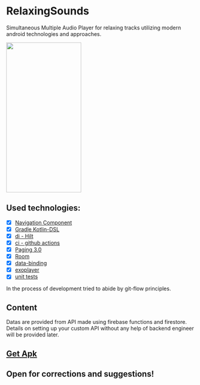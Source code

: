 # RelaxingSounds
Simultaneous Multiple Audio Player for relaxing tracks utilizing modern android technologies and approaches.

<img src="https://github.com/batyrf/RelaxingSounds/blob/master/anim.gif" width="200" height="400" />

## Used technologies:
- [x] [Navigation Component](https://developer.android.com/guide/navigation/navigation-migrate)
- [x] [Gradle Kotlin-DSL](https://docs.gradle.org/current/userguide/kotlin_dsl.html)
- [x] [di - Hilt](https://dagger.dev/hilt/)
- [x] [ci - github actions](https://github.com/features/actions)
- [x] [Paging 3.0](https://developer.android.com/topic/libraries/architecture/paging/v3-overview)
- [x] [Room](https://developer.android.com/topic/libraries/architecture/room)
- [x] [data-binding](https://developer.android.com/topic/libraries/data-binding)
- [x] [exoplayer](https://github.com/google/ExoPlayer)
- [x] [unit tests]()

In the process of development tried to abide by git-flow principles.

## Content
Datas are provided from API made using firebase functions and firestore. Details on setting up your custom API without any help of backend engineer will be provided later.


## [Get Apk](https://github.com/batyrf/RelaxingSounds/blob/master/app-debug.apk)

## Open for corrections and suggestions!
